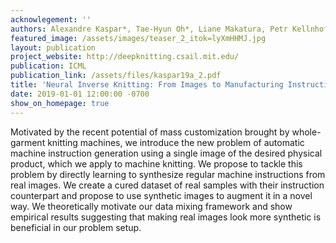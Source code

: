```yaml
---
acknowlegement: ''
authors: Alexandre Kaspar*, Tae-Hyun Oh*, Liane Makatura, Petr Kellnhofer, Jacqueline Aslarus, and Wojciech Matusik
featured_image: /assets/images/teaser_2_itok=lyXmHHMJ.jpg
layout: publication
project_website: http://deepknitting.csail.mit.edu/
publication: ICML
publication_link: /assets/files/kaspar19a_2.pdf
title: 'Neural Inverse Knitting: From Images to Manufacturing Instructions'
date: 2019-01-01 12:00:00 -0700
show_on_homepage: true
---
```


Motivated by the recent potential of mass customization brought by whole-garment knitting machines, we introduce the new problem of automatic machine instruction generation using a single image of the desired physical product, which we apply to machine knitting. We propose to tackle this problem by directly learning to synthesize regular machine instructions from real images. We create a cured dataset of real samples with their instruction counterpart and propose to use synthetic images to augment it in a novel way. We theoretically motivate our data mixing framework and show empirical results suggesting that making real images look more synthetic is beneficial in our problem setup.
